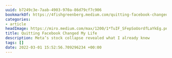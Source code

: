 ```yaml
---
uuid: b7249c3e-7aab-4903-970a-86d79cf7c906
bookmarkOf: https://4fishgreenberg.medium.com/quitting-facebook-changed-my-life-1419d7827f72
categories:
- article
headImage: https://miro.medium.com/max/1200/1*TuIF_SFepSoUordfLaYkEg.png
title: Quitting Facebook Changed My Life
description: Meta’s stock collapse revealed what I already knew
tags: []
date: 2022-03-01 15:52:56.709296234 +00:00
---
```


